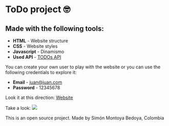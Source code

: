 # ToDo project 🤓 

## Made with the following tools:

* **HTML** - Website structure
* **CSS** - Website styles
* **Javascript** - Dinamismo
* **Used API** - [TODOs API](https://ctd-todo-api.herokuapp.com/#/)

You can create your own user to play with the website or you can use the following credentials to explore it:

* **Email** - juan@juan.com
* **Password** - 12345678

Look it at this direction: [Website]("https://simontoyabe.github.io/ToDo_List/") 

Take a look:
![](https://simontoyabe.github.io/ToDo_List/assets/Capture.PNG)


This is an open source project. Made by Simón Montoya Bedoya, Colombia